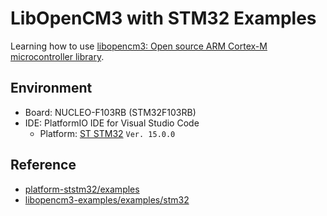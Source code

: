 # LibOpenCM3 with STM32 Examples

Learning how to use [libopencm3: Open source ARM Cortex-M microcontroller library](https://github.com/libopencm3/libopencm3).

## Environment
- Board: NUCLEO-F103RB (STM32F103RB)
- IDE: PlatformIO IDE for Visual Studio Code
  - Platform: [ST STM32](https://platformio.org/platforms/ststm32) `Ver. 15.0.0`

## Reference

- [platform-ststm32/examples](https://github.com/platformio/platform-ststm32/tree/develop/examples)
- [libopencm3-examples/examples/stm32](https://github.com/libopencm3/libopencm3-examples/tree/master/examples/stm32)
